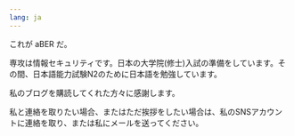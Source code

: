 ```yaml
---
lang: ja
---
```


これが aBER だ。

専攻は情報セキュリティです。日本の大学院(修士)入試の準備をしています。その間、日本語能力試験N2のために日本語を勉強しています。

私のブログを購読してくれた方々に感謝します。

私と連絡を取りたい場合、またはただ挨拶をしたい場合は、私のSNSアカウントに連絡を取り、または私にメールを送ってください。